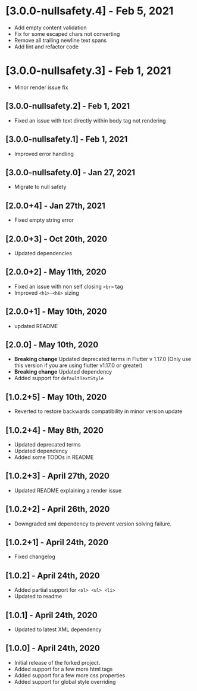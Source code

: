 # [3.0.0-nullsafety.4] - Feb 5, 2021
* Add empty content validation
* Fix for some escaped chars not converting
* Remove all trailing newline text spans
* Add lint and refactor code

# [3.0.0-nullsafety.3] - Feb 1, 2021
* Minor render issue fix

## [3.0.0-nullsafety.2] - Feb 1, 2021
* Fixed an issue with text directly within body tag not rendering

## [3.0.0-nullsafety.1] - Feb 1, 2021
* Improved error handling

## [3.0.0-nullsafety.0] - Jan 27, 2021

* Migrate to null safety

## [2.0.0+4] - Jan 27th, 2021

* Fixed empty string error

## [2.0.0+3] - Oct 20th, 2020

* Updated dependencies

## [2.0.0+2] - May 11th, 2020

* Fixed an issue with non self closing `<br>` tag
* Improved `<h1>-<h6>` sizing

## [2.0.0+1] - May 10th, 2020

* updated README

## [2.0.0] - May 10th, 2020

* **Breaking change** Updated deprecated terms in Flutter v 1.17.0 (Only use this version if you are using flutter v1.17.0 or greater)
* **Breaking change** Updated dependency
* Added support for `defaultTextStyle`

## [1.0.2+5] - May 10th, 2020

* Reverted to restore backwards compatibility in minor version update

## [1.0.2+4] - May 8th, 2020

* Updated deprecated terms
* Updated dependency
* Added some TODOs in README

## [1.0.2+3] - April 27th, 2020

* Updated README explaining a render issue

## [1.0.2+2] - April 26th, 2020

* Downgraded xml dependency to prevent version solving failure.

## [1.0.2+1] - April 24th, 2020

* Fixed changelog

## [1.0.2] - April 24th, 2020

* Added partial support for `<ol> <ul> <li>`
* Updated to readme

## [1.0.1] - April 24th, 2020

* Updated to latest XML dependency

## [1.0.0] - April 24th, 2020

* Initial release of the forked project.
* Added support for a few more html tags
* Added support for a few more css properties
* Added support for global style overriding

